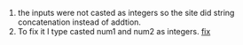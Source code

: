1. the inputs were not casted as integers so the site did string concatenation instead of addtion. 
2. To fix it I type casted num1 and num2 as integers. [fix](expand/screenshots/fix.png)